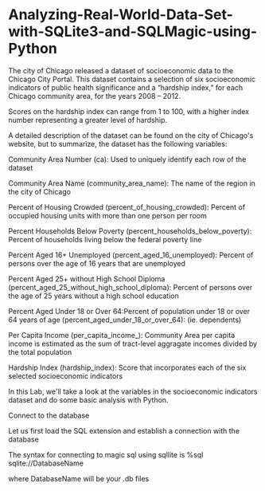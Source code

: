 # Analyzing-Real-World-Data-Set-with-SQLite3-and-SQLMagic-using-Python



The city of Chicago released a dataset of socioeconomic data to the Chicago City Portal. This dataset contains a selection of six socioeconomic indicators of public health significance and a “hardship index,” for each Chicago community area, for the years 2008 – 2012.

Scores on the hardship index can range from 1 to 100, with a higher index number representing a greater level of hardship.

A detailed description of the dataset can be found on the city of Chicago's website, but to summarize, the dataset has the following variables:


Community Area Number (ca): Used to uniquely identify each row of the dataset

Community Area Name (community_area_name): The name of the region in the city of Chicago

Percent of Housing Crowded (percent_of_housing_crowded): Percent of occupied housing units with more than one person per room

Percent Households Below Poverty (percent_households_below_poverty): Percent of households living below the federal poverty line

Percent Aged 16+ Unemployed (percent_aged_16_unemployed): Percent of persons over the age of 16 years that are unemployed

Percent Aged 25+ without High School Diploma (percent_aged_25_without_high_school_diploma): Percent of persons over the age of 25 years without a high school education

Percent Aged Under 18 or Over 64:Percent of population under 18 or over 64 years of age (percent_aged_under_18_or_over_64): (ie. dependents)

Per Capita Income (per_capita_income_): Community Area per capita income is estimated as the sum of tract-level aggragate incomes divided by the total population

Hardship Index (hardship_index): Score that incorporates each of the six selected socioeconomic indicators

In this Lab, we'll take a look at the variables in the socioeconomic indicators dataset and do some basic analysis with Python.


Connect to the database

Let us first load the SQL extension and establish a connection with the database

The syntax for connecting to magic sql using sqllite is
%sql sqlite://DatabaseName

where DatabaseName will be your .db files
